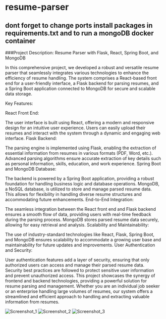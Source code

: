 # resume-parser
## dont forget to change ports install packages in requirements.txt and to run a mongoDB docker container

###Project Description: Resume Parser with Flask, React, Spring Boot, and MongoDB

In this comprehensive project, we developed a robust and versatile resume parser that seamlessly integrates various technologies to enhance the efficiency of resume handling. The system comprises a React-based front end for a user-friendly interface, a Flask backend for parsing resumes, and a Spring Boot application connected to MongoDB for secure and scalable data storage.

Key Features:

React Front End:

The user interface is built using React, offering a modern and responsive design for an intuitive user experience.
Users can easily upload their resumes and interact with the system through a dynamic and engaging web interface.
Flask Backend:

The parsing engine is implemented using Flask, enabling the extraction of essential information from resumes in various formats (PDF, Word, etc.).
Advanced parsing algorithms ensure accurate extraction of key details such as personal information, skills, education, and work experience.
Spring Boot and MongoDB Database:

The backend is powered by a Spring Boot application, providing a robust foundation for handling business logic and database operations.
MongoDB, a NoSQL database, is utilized to store and manage parsed resume data. This allows for flexibility in handling diverse resume structures and accommodating future enhancements.
End-to-End Integration:

The seamless integration between the React front end and Flask backend ensures a smooth flow of data, providing users with real-time feedback during the parsing process.
MongoDB stores parsed resume data securely, allowing for easy retrieval and analysis.
Scalability and Maintainability:

The use of industry-standard technologies like React, Flask, Spring Boot, and MongoDB ensures scalability to accommodate a growing user base and maintainability for future updates and improvements.
User Authentication and Security:

User authentication features add a layer of security, ensuring that only authorized users can access and manage their parsed resume data.
Security best practices are followed to protect sensitive user information and prevent unauthorized access.
This project showcases the synergy of frontend and backend technologies, providing a powerful solution for resume parsing and management. Whether you are an individual job seeker or an enterprise handling large volumes of resumes, our system offers a streamlined and efficient approach to handling and extracting valuable information from resumes.




![Screenshot_1](https://github.com/ChediLahmer/resume-parser/assets/131680831/af1629b2-45b2-4c5e-8164-64e4b9604afd)
![Screenshot_2](https://github.com/ChediLahmer/resume-parser/assets/131680831/d66bd13b-5cd0-4b7c-b5ac-36eea591626b)
![Screenshot_3](https://github.com/ChediLahmer/resume-parser/assets/131680831/b668fbe5-0f5f-47ba-88cf-47926b8c0573)

